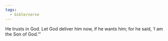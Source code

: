 ```yaml
---
tags:
  - bible/verse
---
```

He trusts in God. Let God deliver him now, if he wants him; for he said, ‘I am the Son of God.’”